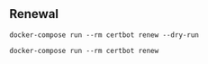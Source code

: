 #

## Renewal

```shell
docker-compose run --rm certbot renew --dry-run
```

```shell
docker-compose run --rm certbot renew
```
